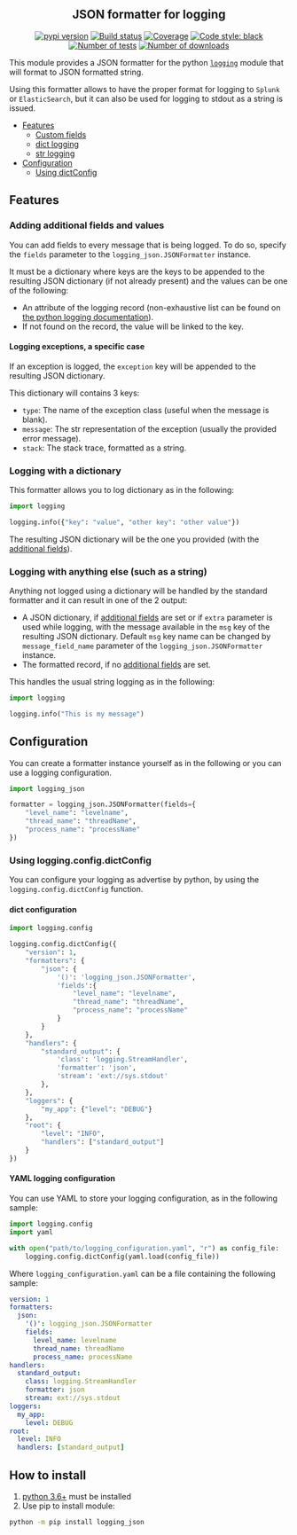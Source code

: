 <h2 align="center">JSON formatter for logging</h2>

<p align="center">
<a href="https://pypi.org/project/logging_json/"><img alt="pypi version" src="https://img.shields.io/pypi/v/logging_json"></a>
<a href="https://github.com/Colin-b/logging_json/actions"><img alt="Build status" src="https://github.com/Colin-b/logging_json/workflows/Release/badge.svg"></a>
<a href="https://github.com/Colin-b/logging_json/actions"><img alt="Coverage" src="https://img.shields.io/badge/coverage-100%25-brightgreen"></a>
<a href="https://github.com/psf/black"><img alt="Code style: black" src="https://img.shields.io/badge/code%20style-black-000000.svg"></a>
<a href="https://github.com/Colin-b/logging_json/actions"><img alt="Number of tests" src="https://img.shields.io/badge/tests-17 passed-blue"></a>
<a href="https://pypi.org/project/logging_json/"><img alt="Number of downloads" src="https://img.shields.io/pypi/dm/logging_json"></a>
</p>

This module provides a JSON formatter for the python [`logging`](https://docs.python.org/3/library/logging.html) module that will format to JSON formatted string.

Using this formatter allows to have the proper format for logging to `Splunk` or `ElasticSearch`, but it can also be used for logging to stdout as a string is issued.

- [Features](#features)
  - [Custom fields](#adding-additional-fields-and-values)
  - [dict logging](#logging-with-a-dictionary)
  - [str logging](#logging-with-anything-else-such-as-a-string)
- [Configuration](#configuration)
  - [Using dictConfig](#using-loggingconfigdictconfig)

## Features

### Adding additional fields and values

You can add fields to every message that is being logged.
To do so, specify the `fields` parameter to the `logging_json.JSONFormatter` instance.

It must be a dictionary where keys are the keys to be appended to the resulting JSON dictionary (if not already present) and the values can be one of the following:
* An attribute of the logging record (non-exhaustive list can be found on [the python logging documentation](https://docs.python.org/3/library/logging.html#logrecord-attributes)).
* If not found on the record, the value will be linked to the key.

#### Logging exceptions, a specific case

If an exception is logged, the `exception` key will be appended to the resulting JSON dictionary.

This dictionary will contains 3 keys:
* `type`: The name of the exception class (useful when the message is blank).
* `message`: The str representation of the exception (usually the provided error message).
* `stack`: The stack trace, formatted as a string.

### Logging with a dictionary

This formatter allows you to log dictionary as in the following:

```python
import logging

logging.info({"key": "value", "other key": "other value"})
```

The resulting JSON dictionary will be the one you provided (with the [additional fields](#adding-additional-fields-and-values)).

### Logging with anything else (such as a string)

Anything not logged using a dictionary will be handled by the standard formatter and it can result in one of the 2 output:
* A JSON dictionary, if [additional fields](#adding-additional-fields-and-values) are set or if `extra` parameter is used while logging, with the message available in the `msg` key of the resulting JSON dictionary.
  Default `msg` key name can be changed by `message_field_name` parameter of the `logging_json.JSONFormatter` instance.
* The formatted record, if no [additional fields](#adding-additional-fields-and-values) are set. 

This handles the usual string logging as in the following:

```python
import logging

logging.info("This is my message")
```

## Configuration

You can create a formatter instance yourself as in the following or you can use a logging configuration.

```python
import logging_json

formatter = logging_json.JSONFormatter(fields={
    "level_name": "levelname",
    "thread_name": "threadName",
    "process_name": "processName"
})
```

### Using logging.config.dictConfig

You can configure your logging as advertise by python, by using the `logging.config.dictConfig` function.

#### dict configuration

```python
import logging.config

logging.config.dictConfig({
    "version": 1,
    "formatters": {
        "json": {
            '()': 'logging_json.JSONFormatter',
            'fields':{
                "level_name": "levelname",
                "thread_name": "threadName",
                "process_name": "processName"
            }
        }
    },
    "handlers": {
        "standard_output": {
            'class': 'logging.StreamHandler',
            'formatter': 'json',
            'stream': 'ext://sys.stdout'
        },
    },
    "loggers": {
        "my_app": {"level": "DEBUG"}
    },
    "root": {
        "level": "INFO",
        "handlers": ["standard_output"]
    }
})
```

#### YAML logging configuration

You can use YAML to store your logging configuration, as in the following sample:

```python
import logging.config
import yaml

with open("path/to/logging_configuration.yaml", "r") as config_file:
    logging.config.dictConfig(yaml.load(config_file))
```

Where `logging_configuration.yaml` can be a file containing the following sample:

```yaml
version: 1
formatters:
  json:
    '()': logging_json.JSONFormatter
    fields:
      level_name: levelname
      thread_name: threadName
      process_name: processName
handlers:
  standard_output:
    class: logging.StreamHandler
    formatter: json
    stream: ext://sys.stdout
loggers:
  my_app:
    level: DEBUG
root:
  level: INFO
  handlers: [standard_output]
```

## How to install
1. [python 3.6+](https://www.python.org/downloads/) must be installed
2. Use pip to install module:
```sh
python -m pip install logging_json
```
